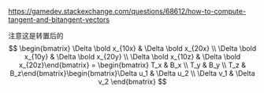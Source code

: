 https://gamedev.stackexchange.com/questions/68612/how-to-compute-tangent-and-bitangent-vectors

注意这是转置后的
$$
\begin{bmatrix} \Delta \bold x_{10x} & \Delta \bold x_{20x}  \\ \Delta \bold x_{10y} & \Delta \bold x_{20y} \\ \Delta \bold x_{10z} & \Delta \bold x_{20z}\end{bmatrix} = \begin{bmatrix} T_x & B_x  \\ T_y & B_y \\ T_z & B_z\end{bmatrix}\begin{bmatrix}\Delta u_1 & \Delta u_2 \\ \Delta v_1 & \Delta v_2 \end{bmatrix}
$$
